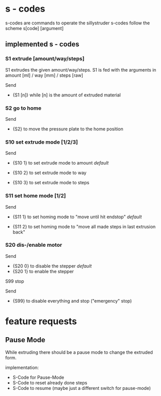 # s - codes

s-codes are commands to operate the sillystruder
s-codes follow the scheme s\[code\] \[argument\]



## implemented s - codes

### S1 extrude [amount/way/steps]

S1 extrudes the given amount/way/steps.
S1 is fed with the arguments in amount [ml] / way [mm] / steps [raw]

Send

* {S1 [n]} while [n] is the amount of extruded material

### S2 go to home

Send 

* {S2} to move the pressure plate to the home position

### S10 set extrude mode [1/2/3]

Send 

* {S10 1} to set extrude mode to amount *default*

* {S10 2} to set extrude mode to way

* {S10 3} to set extrude mode to steps



### S11 set home mode [1/2]

Send

* {S11 1} to set homing mode to "move until hit endstop" *default*

* {S11 2} to set homing mode to "move all made steps in last extrusion back"



### S20 dis-/enable motor

Send

* {S20 0} to disable the stepper *default*
* {S20 1} to enable the stepper

S99 stop

Send 

* {S99} to disable everything and stop ("emergency" stop)







# feature requests

## Pause Mode 

While extruding there should be a pause mode to change the extruded form. 

implementation:

- S-Code for Pause-Mode
- S-Code to reset already done steps
- S-Code to resume (maybe just a different switch for pause-mode)





